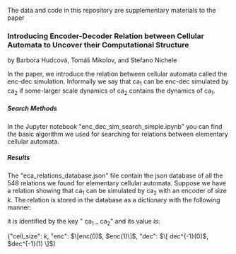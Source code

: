 The data and code in this repository are supplementary materials to the paper
### Introducing Encoder-Decoder Relation between Cellular Automata to Uncover their Computational Structure
by Barbora Hudcová, Tomáš Mikolov, and Stefano Nichele

In the paper, we introduce the relation between cellular automata called the enc-dec simulation. Informally we say that $\mathrm{ca}_1$ can be enc-dec simulated by $\mathrm{ca}_2$ if some-larger scale dynamics of $\mathrm{ca}_2$ contains the dynamics of $\mathrm{ca}_1$.

##### Search Methods
In the Jupyter notebook "enc_dec_sim_search_simple.ipynb" you can find the basic algorithm we used for searching for relations between elementary cellular automata. 

##### Results
The "eca_relations_database.json" file contain the json database of all the 548 relations we found for elementary cellular automata. Suppose we have a relation showing that $\mathrm{ca}_1$ can be simulated by $\mathrm{ca}_2$ with an encoder of size $k$. The relation is stored in the database as a dictionary with the following manner:

it is identified by the key " $\mathrm{ca}_{1}$ _ $\mathrm{ca}_2$" and its value is:

{"cell_size": $k$, "enc": $\[enc(0)$, $enc(1)\]$, "dec": $\[ dec^{-1}(0)$, $dec^{-1}(1) \]$}
